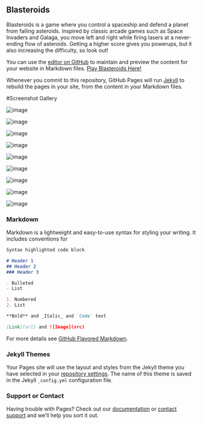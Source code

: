 ## Blasteroids
Blasteroids is a game where you control a spaceship and defend a planet from falling asteroids. Inspired by classic arcade games such as Space Invaders and Galaga, you move left and right while firing lasers at a never-ending flow of asteroids. Getting a higher score gives you powerups, but it also increasing the difficulty, so look out!

You can use the [editor on GitHub](https://github.com/agrudt/Blasteroids-Site/edit/gh-pages/index.md) to maintain and preview the content for your website in Markdown files.
[Play Blasteroids Here!](https://srma-uwb.github.io/BlasteroidsWebGL/)

Whenever you commit to this repository, GitHub Pages will run [Jekyll](https://jekyllrb.com/) to rebuild the pages in your site, from the content in your Markdown files.

#Screenshot Gallery

![image](https://user-images.githubusercontent.com/82253713/121097999-cf860780-c7a9-11eb-95db-1a2421095062.png)

![image](https://user-images.githubusercontent.com/82253713/121098046-e7f62200-c7a9-11eb-9c8e-61ddded44e59.png)

![image](https://user-images.githubusercontent.com/82253713/121098257-4f13d680-c7aa-11eb-8f67-97762de431f9.png)

![image](https://user-images.githubusercontent.com/82253713/121098132-12e07600-c7aa-11eb-860a-32cf8e76f2db.png)

![image](https://user-images.githubusercontent.com/82253713/121098325-75397680-c7aa-11eb-9e90-16fbebd0f99c.png)

![image](https://user-images.githubusercontent.com/82253713/121098500-d2cdc300-c7aa-11eb-9ddd-b643160672e4.png)

![image](https://user-images.githubusercontent.com/82253713/121098528-e1b47580-c7aa-11eb-9e8f-b3658749d284.png)

![image](https://user-images.githubusercontent.com/82253713/121098721-4ec80b00-c7ab-11eb-8c9a-8458b3f8b091.png)

![image](https://user-images.githubusercontent.com/82253713/121098757-630c0800-c7ab-11eb-9e7c-110935df95f7.png)


### Markdown

Markdown is a lightweight and easy-to-use syntax for styling your writing. It includes conventions for

```markdown
Syntax highlighted code block

# Header 1
## Header 2
### Header 3

- Bulleted
- List

1. Numbered
2. List

**Bold** and _Italic_ and `Code` text

[Link](url) and ![Image](src)
```

For more details see [GitHub Flavored Markdown](https://guides.github.com/features/mastering-markdown/).

### Jekyll Themes

Your Pages site will use the layout and styles from the Jekyll theme you have selected in your [repository settings](https://github.com/agrudt/Blasteroids-Site/settings/pages). The name of this theme is saved in the Jekyll `_config.yml` configuration file.

### Support or Contact

Having trouble with Pages? Check out our [documentation](https://docs.github.com/categories/github-pages-basics/) or [contact support](https://support.github.com/contact) and we’ll help you sort it out.
